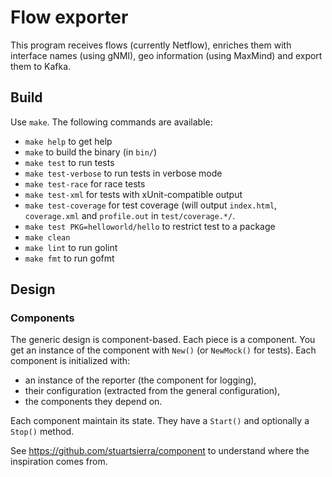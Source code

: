 # Flow exporter

This program receives flows (currently Netflow), enriches them with
interface names (using gNMI), geo information (using MaxMind) and
export them to Kafka.

## Build

Use `make`. The following commands are available:

 - `make help` to get help
 - `make` to build the binary (in `bin/`)
 - `make test` to run tests
 - `make test-verbose` to run tests in verbose mode
 - `make test-race` for race tests
 - `make test-xml` for tests with xUnit-compatible output
 - `make test-coverage` for test coverage (will output `index.html`,
   `coverage.xml` and `profile.out` in `test/coverage.*/`.
 - `make test PKG=helloworld/hello` to restrict test to a package
 - `make clean`
 - `make lint` to run golint
 - `make fmt` to run gofmt

## Design

### Components

The generic design is component-based. Each piece is a component. You
get an instance of the component with `New()` (or `NewMock()` for
tests). Each component is initialized with:
- an instance of the reporter (the component for logging),
- their configuration (extracted from the general configuration),
- the components they depend on.

Each component maintain its state. They have a `Start()` and
optionally a `Stop()` method.

See https://github.com/stuartsierra/component to understand where the
inspiration comes from.
